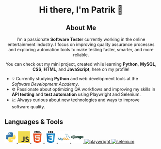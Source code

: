 <h1 align="center">Hi there, I'm Patrik 👋</h1>

<h2 align="center">About Me</h2>
<p align="center">
I’m a passionate <strong>Software Tester</strong> currently working in the online entertainment industry.  
I focus on improving quality assurance processes and exploring automation tools to make testing faster, smarter, and more reliable.  
</p>

<p align="center">
You can check out my mini project, created while learning <strong>Python</strong>, <strong>MySQL</strong>, <strong>CSS</strong>, <strong>HTML</strong>, and <strong>JavaScript</strong>, here on my profile!
</p>

<ul>
  <li>💡 Currently studying <strong>Python</strong> and web development tools at the <em>Software Development Academy</em>.</li>
  <li>⚙️ Passionate about optimizing QA workflows and improving my skills in <strong>API testing</strong> and <strong>test automation</strong> using Playwright and Selenium.</li>
  <li>📈 Always curious about new technologies and ways to improve software quality.</li>
</ul>

<h2 align="left">Languages & Tools</h2>
<p align="left">
  <a href="https://www.python.org" target="_blank" rel="noreferrer">
    <img src="https://raw.githubusercontent.com/devicons/devicon/master/icons/python/python-original.svg" alt="python" width="40" height="40"/>
  </a>
  <a href="https://developer.mozilla.org/en-US/docs/Web/JavaScript" target="_blank" rel="noreferrer">
    <img src="https://raw.githubusercontent.com/devicons/devicon/master/icons/javascript/javascript-original.svg" alt="javascript" width="40" height="40"/>
  </a>
  <a href="https://www.w3schools.com/html/" target="_blank" rel="noreferrer">
    <img src="https://raw.githubusercontent.com/devicons/devicon/master/icons/html5/html5-original-wordmark.svg" alt="html5" width="40" height="40"/>
  </a>
  <a href="https://www.w3schools.com/css/" target="_blank" rel="noreferrer">
    <img src="https://raw.githubusercontent.com/devicons/devicon/master/icons/css3/css3-original-wordmark.svg" alt="css3" width="40" height="40"/>
  </a>
  <a href="https://www.mysql.com/" target="_blank" rel="noreferrer">
    <img src="https://raw.githubusercontent.com/devicons/devicon/master/icons/mysql/mysql-original-wordmark.svg" alt="mysql" width="40" height="40"/>
  </a>
  <a href="https://www.djangoproject.com/" target="_blank" rel="noreferrer">
    <img src="https://raw.githubusercontent.com/devicons/devicon/master/icons/django/django-plain-wordmark.svg" alt="django" width="40" height="40"/>
  </a>
  <a href="https://playwright.dev/" target="_blank" rel="noreferrer">
    <img src="https://playwright.dev/img/playwright-logo.svg" alt="playwright" width="40" height="40"/>
  </a>
  <a href="https://www.selenium.dev/" target="_blank" rel="noreferrer">
    <img src="https://upload.wikimedia.org/wikipedia/commons/d/d5/Selenium_Logo.png" alt="selenium" width="40" height="40"/>
  </a>
</p>

